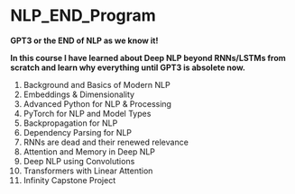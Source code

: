 # NLP_END_Program

**GPT3 or the END of NLP as we know it!**

**In this course I have learned about Deep NLP beyond RNNs/LSTMs from scratch and learn why everything until GPT3 is absolete now.**

1. Background and Basics of Modern NLP
2. Embeddings & Dimensionality
3. Advanced Python for NLP & Processing
4. PyTorch for NLP and Model Types
5. Backpropagation for NLP
6. Dependency Parsing for NLP
7. RNNs are dead and their renewed relevance
8. Attention and Memory in Deep NLP
9. Deep NLP using Convolutions
10. Transformers with Linear Attention
11. Infinity Capstone Project

